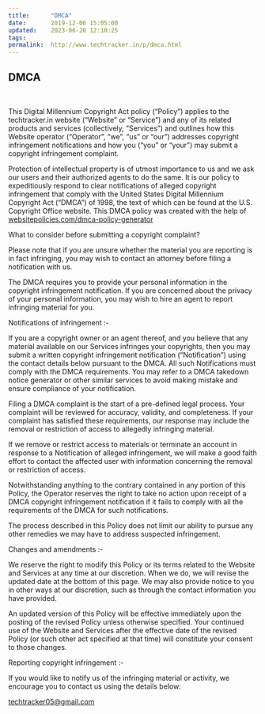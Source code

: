 ```yaml
---
title:		"DMCA"
date:		2019-12-06 15:05:00
updated:	2023-06-20 12:10:25
tags: 	
permalink:	http://www.techtracker.in/p/dmca.html
---
```


<div><h2>DMCA</h2></div><div><br></div><div><p>This Digital Millennium Copyright Act policy (“Policy”) applies to the techtracker.in website (“Website” or “Service”) and any of its related products and services (collectively, “Services”) and outlines how this Website operator (“Operator”, “we”, “us” or “our”) addresses copyright infringement notifications and how you (“you” or “your”) may submit a copyright infringement complaint.</p><p>Protection of intellectual property is of utmost importance to us and we ask our users and their authorized agents to do the same. It is our policy to expeditiously respond to clear notifications of alleged copyright infringement that comply with the United States Digital Millennium Copyright Act (“DMCA”) of 1998, the text of which can be found at the U.S. Copyright Office website. This DMCA policy was created with the help of <a href="websitepolicies.com/dmca-policy-generator" title="websitepolicies.com/dmca-policy-generator">websitepolicies.com/dmca-policy-generator</a></p><p>What to consider before submitting a copyright complaint?</p><p>Please note that if you are unsure whether the material you are reporting is in fact infringing, you may wish to contact an attorney before filing a notification with us.</p><p>The DMCA requires you to provide your personal information in the copyright infringement notification. If you are concerned about the privacy of your personal information, you may wish to hire an agent to report infringing material for you.</p><p>Notifications of infringement :-</p><p>If you are a copyright owner or an agent thereof, and you believe that any material available on our Services infringes your copyrights, then you may submit a written copyright infringement notification (“Notification”) using the contact details below pursuant to the DMCA. All such Notifications must comply with the DMCA requirements. You may refer to a DMCA takedown notice generator or other similar services to avoid making mistake and ensure compliance of your notification.</p><p>Filing a DMCA complaint is the start of a pre-defined legal process. Your complaint will be reviewed for accuracy, validity, and completeness. If your complaint has satisfied these requirements, our response may include the removal or restriction of access to allegedly infringing material.</p><p>If we remove or restrict access to materials or terminate an account in response to a Notification of alleged infringement, we will make a good faith effort to contact the affected user with information concerning the removal or restriction of access.</p><p>Notwithstanding anything to the contrary contained in any portion of this Policy, the Operator reserves the right to take no action upon receipt of a DMCA copyright infringement notification if it fails to comply with all the requirements of the DMCA for such notifications.</p><p>The process described in this Policy does not limit our ability to pursue any other remedies we may have to address suspected infringement.</p><p>Changes and amendments :-</p><p>We reserve the right to modify this Policy or its terms related to the Website and Services at any time at our discretion. When we do, we will revise the updated date at the bottom of this page. We may also provide notice to you in other ways at our discretion, such as through the contact information you have provided.</p><p>An updated version of this Policy will be effective immediately upon the posting of the revised Policy unless otherwise specified. Your continued use of the Website and Services after the effective date of the revised Policy (or such other act specified at that time) will constitute your consent to those changes.</p><p>Reporting copyright infringement :-</p><p>If you would like to notify us of the infringing material or activity, we encourage you to contact us using the details below:</p><p><a href="mailto:techtracker05@gmail.com" title="techtracker05@gmail.com">techtracker05@gmail.com</a></p><p><br></p></div>
<!-- no comments on this post -->